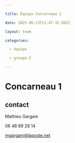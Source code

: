 ```yaml
---

title: Équipe Concarneau 1

date: 2025-06-23T11:47:32.992Z

layout: team

categories:

  - équipe

  - groupe-2

---
```


# Concarneau 1



## contact 

Mathieu Gargam

 06 48 89 28 14

mgargam@laposte.net

